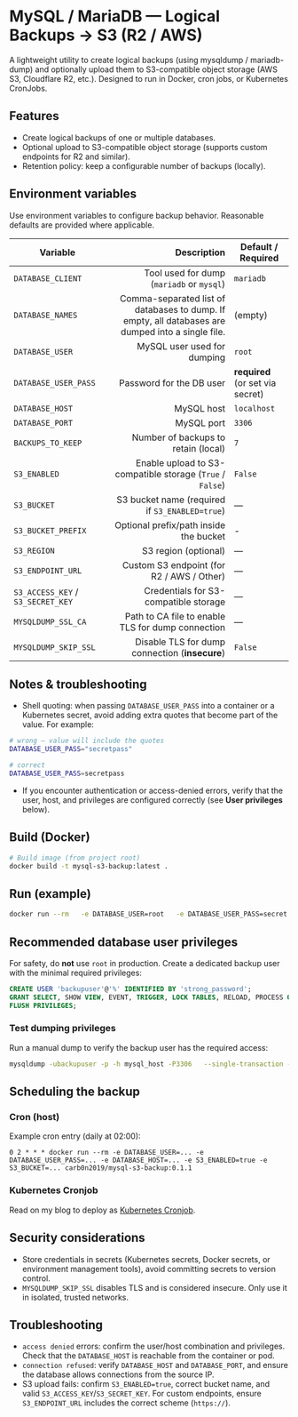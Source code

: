# MySQL / MariaDB — Logical Backups → S3 (R2 / AWS)

A lightweight utility to create logical backups (using mysqldump / mariadb-dump) and optionally upload them to S3-compatible object storage (AWS S3, Cloudflare R2, etc.). Designed to run in Docker, cron jobs, or Kubernetes CronJobs.

## Features

- Create logical backups of one or multiple databases.
- Optional upload to S3-compatible object storage (supports custom endpoints for R2 and similar).
- Retention policy: keep a configurable number of backups (locally).

## Environment variables

Use environment variables to configure backup behavior. Reasonable defaults are provided where applicable.

| Variable | Description | Default / Required |
|---|---:|---|
| `DATABASE_CLIENT` | Tool used for dump (`mariadb` or `mysql`) | `mariadb` |
| `DATABASE_NAMES` | Comma-separated list of databases to dump. If empty, all databases are dumped into a single file. | (empty) |
| `DATABASE_USER` | MySQL user used for dumping | `root` |
| `DATABASE_USER_PASS` | Password for the DB user | **required** (or set via secret) |
| `DATABASE_HOST` | MySQL host | `localhost` |
| `DATABASE_PORT` | MySQL port | `3306` |
| `BACKUPS_TO_KEEP` | Number of backups to retain (local) | `7` |
| `S3_ENABLED` | Enable upload to S3-compatible storage (`True` / `False`) | `False` |
| `S3_BUCKET` | S3 bucket name (required if `S3_ENABLED=true`) | — |
| `S3_BUCKET_PREFIX` | Optional prefix/path inside the bucket | - |
| `S3_REGION` | S3 region (optional) | — |
| `S3_ENDPOINT_URL` | Custom S3 endpoint (for R2 / AWS / Other) | — |
| `S3_ACCESS_KEY` / `S3_SECRET_KEY` | Credentials for S3-compatible storage | — |
| `MYSQLDUMP_SSL_CA` | Path to CA file to enable TLS for dump connection | — |
| `MYSQLDUMP_SKIP_SSL` | Disable TLS for dump connection (**insecure**) | `False` |

## Notes & troubleshooting

- Shell quoting: when passing `DATABASE_USER_PASS` into a container or a Kubernetes secret, avoid adding extra quotes that become part of the value. For example:

```bash
# wrong — value will include the quotes
DATABASE_USER_PASS="secretpass"

# correct
DATABASE_USER_PASS=secretpass
```

- If you encounter authentication or access-denied errors, verify that the user, host, and privileges are configured correctly (see **User privileges** below).

## Build (Docker)

```bash
# Build image (from project root)
docker build -t mysql-s3-backup:latest .
```

## Run (example)

```bash
docker run --rm   -e DATABASE_USER=root   -e DATABASE_USER_PASS=secret   -e DATABASE_HOST=db-host.example.com   -e BACKUPS_TO_KEEP=14   -e S3_ENABLED=true   -e S3_BUCKET=my-backups-bucket   -e S3_ACCESS_KEY=AKIA...   -e S3_SECRET_KEY=...   mysql-s3-backup:latest
```

## Recommended database user privileges

For safety, do **not** use `root` in production. Create a dedicated backup user with the minimal required privileges:

```sql
CREATE USER 'backupuser'@'%' IDENTIFIED BY 'strong_password';
GRANT SELECT, SHOW VIEW, EVENT, TRIGGER, LOCK TABLES, RELOAD, PROCESS ON *.* TO 'backupuser'@'%';
FLUSH PRIVILEGES;
```

### Test dumping privileges

Run a manual dump to verify the backup user has the required access:

```bash
mysqldump -ubackupuser -p -h mysql_host -P3306   --single-transaction --skip-lock-tables --quick   --routines --events --triggers --databases db1 db2 > dump.sql
```

## Scheduling the backup

### Cron (host)

Example cron entry (daily at 02:00):

```cron
0 2 * * * docker run --rm -e DATABASE_USER=... -e DATABASE_USER_PASS=... -e DATABASE_HOST=... -e S3_ENABLED=true -e S3_BUCKET=... carb0n2019/mysql-s3-backup:0.1.1
```

### Kubernetes Cronjob

Read on my blog to deploy as [Kubernetes Cronjob](https://umerops.com/blog/scheduling-mysql-backups-using-kubernetes-cronjob-and-python).

## Security considerations

- Store credentials in secrets (Kubernetes secrets, Docker secrets, or environment management tools), avoid committing secrets to version control.
- `MYSQLDUMP_SKIP_SSL` disables TLS and is considered insecure. Only use it in isolated, trusted networks.

## Troubleshooting

- `access denied` errors: confirm the user/host combination and privileges. Check that the `DATABASE_HOST` is reachable from the container or pod.
- `connection refused`: verify `DATABASE_HOST` and `DATABASE_PORT`, and ensure the database allows connections from the source IP.
- S3 upload fails: confirm `S3_ENABLED=true`, correct bucket name, and valid `S3_ACCESS_KEY`/`S3_SECRET_KEY`. For custom endpoints, ensure `S3_ENDPOINT_URL` includes the correct scheme (`https://`).